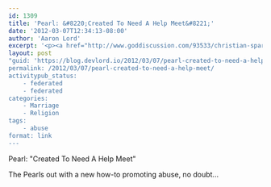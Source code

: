```yaml
---
id: 1309
title: 'Pearl: &#8220;Created To Need A Help Meet&#8221;'
date: '2012-03-07T12:34:13-08:00'
author: 'Aaron Lord'
excerpt: '<p><a href="http://www.goddiscussion.com/93533/christian-spare-the-rod-spoil-the-child-evangelist-now-out-with-a-new-marriage-advice-book-for-men/">Pearl: "Created To Need A Help Meet"</a></p><p>The Pearls out with a new how-to promoting abuse, no doubt...</p>'
layout: post
"guid: 'https://blog.devlord.io/2012/03/07/pearl-created-to-need-a-help-meet/'
permalink: /2012/03/07/pearl-created-to-need-a-help-meet/
activitypub_status:
    - federated
    - federated
categories:
    - Marriage
    - Religion
tags:
    - abuse
format: link
---
```


<p>Pearl: "Created To Need A Help Meet"</p><p>The Pearls out with a new how-to promoting abuse, no doubt...</p>